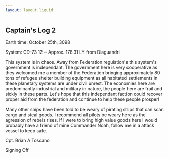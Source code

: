 ```yaml
---
layout: layout.liquid
---
```


## Captain's Log 2

Earth time: October 25th, 3098

System: CD-73 12 ~ Approx. 178.31 LY from Diaguandri 

This system is in chaos. Away from Federation regulation's this system's government is independant. The government here is very cooperative as they welcomed me a member of the Federation bringing approximately 80 tons of refugee shelter building equipment as all habitated settlements in these planetary systems are under civil unrest. The economies here are predominantly industrial and military in nature, the people here are frail and sickly in these parts. Let's hope that this independant faction could recover proper aid from the federation and continue to help these people prosper!

Many other ships have been told to be weary of pirating ships that can scan cargo and steal goods. I recommend all pilots be weary here as the agression of rebels rises. If I were to bring high value goods here I would probably have a friend of mine Commander Noah, follow me in a attack vessel to keep safe.

Cpt. Brian A Toscano 

Signing Off